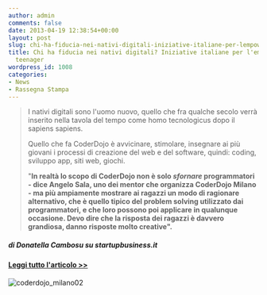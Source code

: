 ```yaml
---
author: admin
comments: false
date: 2013-04-19 12:38:54+00:00
layout: post
slug: chi-ha-fiducia-nei-nativi-digitali-iniziative-italiane-per-lempowerment-dei-teenager
title: Chi ha fiducia nei nativi digitali? Iniziative italiane per l'empowerment dei
  teenager
wordpress_id: 1008
categories:
- News
- Rassegna Stampa
---
```


<blockquote>I nativi digitali sono l'uomo nuovo, quello che fra qualche secolo verrà inserito nella tavola del tempo come homo tecnologicus dopo il sapiens sapiens.

Quello che fa CoderDojo è avvicinare, stimolare, insegnare ai più giovani i processi di creazione del web e del software, quindi: coding, sviluppo app, siti web, giochi.

"**In realtà lo scopo di CoderDojo non è solo _sfornare_ programmatori - dice Angelo Sala, uno dei mentor che organizza CoderDojo Milano - ma più ampiamente mostrare ai ragazzi un modo di ragionare alternativo, che è quello tipico del problem solving utilizzato dai programmatori, e che loro possono poi applicare in qualunque occasione. Devo dire che la risposta dei ragazzi è davvero grandiosa, danno risposte molto creative".**</blockquote>




##### di Donatella Cambosu su startupbusiness.it




#### [Leggi tutto l'articolo >>](//it.startupbusiness.it/news/chi-ha-fiducia-nei-nativi-digitali-iniziative-italiane-per-lempowerment-dei-teen-ager)




![coderdojo_milano02](//coderdojomilano.it/wp-content/uploads/2013/04/coderdojo_milano02.jpg)


